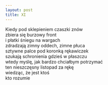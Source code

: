 ```yaml
---
layout: post
title: XI
---
```


Kiedy pod sklepieniem czaszki znów  
zbiera się burzowy front  
i płatki śniegu na wargach   
zdradzają zimny oddech, zimne płuca  
sztywne palce pod koronką rękawiczek  
szukają schronienia gdzieś w płaszczu  
wtedy myślę, jak bardzo chciałbym potrzymać  
ten nieszczęsny listopad za rękę  
wiedząc, że jest ktoś  
kto rozumie